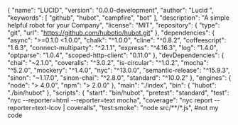 {
  "name": "LUCID",
  "version": "0.0.0-development",
  "author": "Lucid ",
  "keywords": [
    "github",
    "hubot",
    "campfire",
    "bot"
  ],
  "description": "A simple helpful robot for your Company",
  "license": "MIT",
  "repository": {
    "type": "git",
    "url": "https://github.com/hubotio/hubot.git"
  },
  "dependencies": {
    "async": ">=0.1.0 <1.0.0",
    "chalk": "^1.0.0",
    "cline": "^0.8.2",
    "coffeescript": "1.6.3",
    "connect-multiparty": "^2.1.1",
    "express": "^4.16.3",
    "log": "1.4.0",
    "optparse": "1.0.4",
    "scoped-http-client": "0.11.0"
  },
  "devDependencies": {
    "chai": "~2.1.0",
    "coveralls": "^3.0.2",
    "is-circular": "^1.0.2",
    "mocha": "^5.2.0",
    "mockery": "^1.4.0",
    "nyc": "^13.0.0",
    "semantic-release": "^15.9.3",
    "sinon": "~1.17.0",
    "sinon-chai": "^2.8.0",
    "standard": "^10.0.2"
  },
  "engines": {
    "node": "> 4.0.0",
    "npm": "> 2.0.0"
  },
  "main": "./index",
  "bin": {
    "hubot": "./bin/hubot"
  },
  "scripts": {
    "start": "bin/hubot",
    "pretest": "standard",
    "test": "nyc --reporter=html --reporter=text mocha",
    "coverage": "nyc report --reporter=text-lcov | coveralls",
    "test:smoke": "node src/**/*.js",
 #not my code 
 
